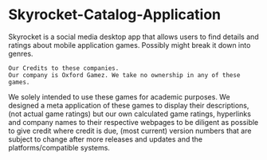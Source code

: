 # Skyrocket-Catalog-Application
Skyrocket is a social media desktop app that allows users to find details and ratings about mobile application games. Possibly might break it down into genres.

	Our Credits to these companies.
	Our company is Oxford Gamez. We take no ownership in any of these games. 
  We solely intended to use these games for academic purposes. We designed a meta application
  of these games to display their descriptions, (not actual game ratings) but our own calculated game ratings,
	hyperlinks and company names to their respective webpages to be diligent as possible to give credit where credit is due, (most current) version numbers that are subject to change after more releases and updates and the platforms/compatible systems.

